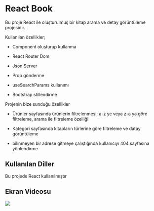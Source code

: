 <h1>React Book</h1>

Bu proje React ile oluşturulmuş bir kitap arama ve detay görüntüleme projesidir.

Kullanılan özellikler;

- Component oluşturup kullanma

- React Router Dom

- Json Server

- Prop gönderme

- useSearchParams kullanımı

- Bootstrap stillendirme

Projenin bize sunduğu özellikler

- Ürünler sayfasında ürünlerin filtrelenmesi; a-z ye veya z-a ya göre filtreleme, arama ile filtreleme özelliği

- Kategori sayfasında kitapların türlerine göre filtreleme ve datay görüntüleme

- bilinmeyen bir adrese gitmeye çalıştığında kullanıcıyı 404 sayfasına yönlendirme

<h2>Kullanılan Diller</h2>

Bu projede React kullanılmıştır

<h2>Ekran Videosu</h2>

![](book-store.gif)
